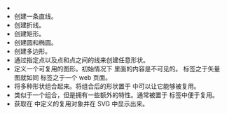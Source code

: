 * <svg> 包裹并定义整个矢量图。<svg> 标签之于矢量图就如同 <html> 标签之于一个 web 页面。
* <line> 创建一条直线。
* <polyline> 创建折线。
* <rect> 创建矩形。
* <ellipse> 创建圆和椭圆。
* <polygon> 创建多边形。
* <path> 通过指定点以及点和点之间的线来创建任意形状。
* <defs> 定义一个可复用的图形。初始情况下 <defs> 里面的内容是不可见的。<defs> 标签之于矢量图就如同 <head> 标签之于一个 web 页面。
* <g> 将多种形状组合起来。将组合后的形状置于 <defs> 中可以让它能够被复用。
* <symbol> 类似于一个组合，但是拥有一些额外的特性。通常被置于 <defs> 标签中便于复用。
* <use> 获取在 <defs> 中定义的复用对象并在 SVG 中显示出来。